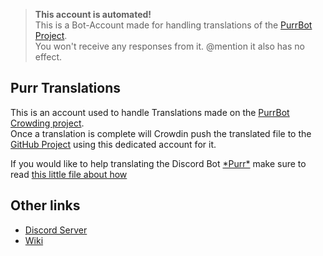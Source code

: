 [crowdin]: https://lang.purrbot.site
[github]: https://github.com/purrbot-site/PurrBot
[website]: https://purrbot.site
[info]: https://github.com/purrbot-site/PurrBot/blob/master/translations.md
[discord]: https://purrbot.site/discord
[wiki]: https://docs.purrbot.site/bot

> **This account is automated!**  
> This is a Bot-Account made for handling translations of the [PurrBot Project][github].  
> You won't receive any responses from it. @mention it also has no effect.

## Purr Translations
This is an account used to handle Translations made on the [PurrBot Crowding project][crowdin].  
Once a translation is complete will Crowdin push the translated file to the [GitHub Project][github] using this dedicated account for it.

If you would like to help translating the Discord Bot [\*Purr*][website] make sure to read [this little file about how][info]

## Other links
- [Discord Server][discord]
- [Wiki]

